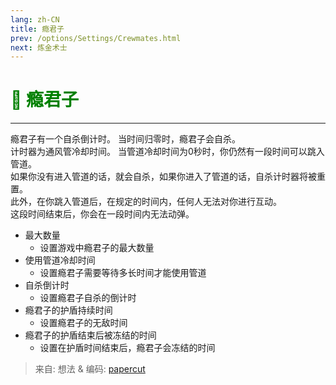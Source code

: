 ```yaml
---
lang: zh-CN
title: 瘾君子
prev: /options/Settings/Crewmates.html
next: 炼金术士
---
```


# <font color="green">💊 <b>瘾君子</b></font> <Badge text="Basic" type="tip" vertical="middle"/>

***

瘾君子有一个自杀倒计时。 当时间归零时，瘾君子会自杀。<br>
计时器为通风管冷却时间。 当管道冷却时间为0秒时，你仍然有一段时间可以跳入管道。<br>
如果你没有进入管道的话，就会自杀，如果你进入了管道的话，自杀计时器将被重置。<br>
此外，在你跳入管道后，在规定的时间内，任何人无法对你进行互动。<br>
这段时间结束后，你会在一段时间内无法动弹。

- 最大数量
  - 设置游戏中瘾君子的最大数量
- 使用管道冷却时间
  - 设置瘾君子需要等待多长时间才能使用管道
- 自杀倒计时
  - 设置瘾君子自杀的倒计时
- 瘾君子的护盾持续时间
  - 设置瘾君子的无敌时间
- 瘾君子的护盾结束后被冻结的时间
  - 设置在护盾时间结束后，瘾君子会冻结的时间

> 来自: 想法 & 编码: [papercut](https://github.com/lars-wu)
